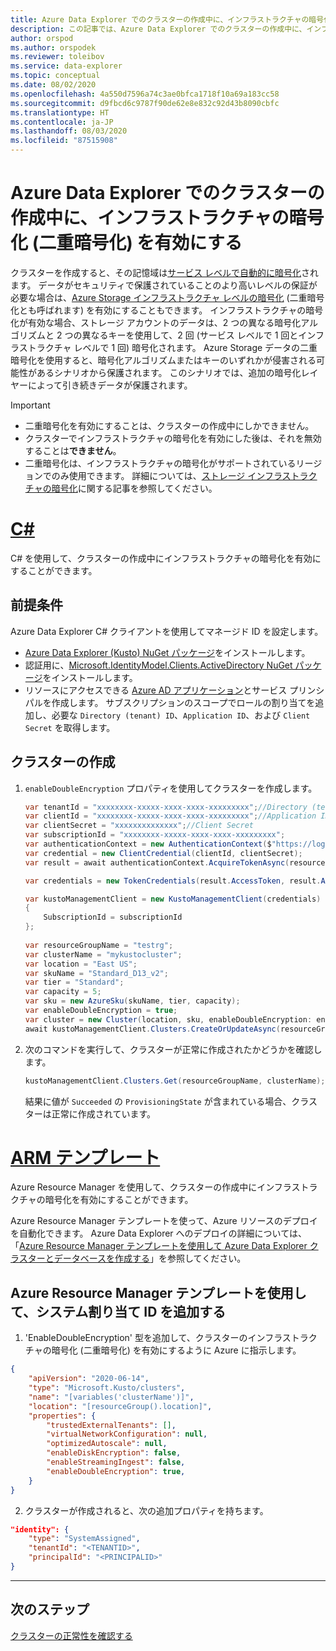 ```yaml
---
title: Azure Data Explorer でのクラスターの作成中に、インフラストラクチャの暗号化 (二重暗号化) を有効にする
description: この記事では、Azure Data Explorer でのクラスターの作成中に、インフラストラクチャの暗号化 (二重暗号化) を有効にする方法について説明します。
author: orspod
ms.author: orspodek
ms.reviewer: toleibov
ms.service: data-explorer
ms.topic: conceptual
ms.date: 08/02/2020
ms.openlocfilehash: 4a550d7596a74c3ae0bfca1718f10a69a183cc58
ms.sourcegitcommit: d9fbcd6c9787f90de62e8e832c92d43b8090cbfc
ms.translationtype: HT
ms.contentlocale: ja-JP
ms.lasthandoff: 08/03/2020
ms.locfileid: "87515908"
---
```

# <a name="enable-infrastructure-encryption-double-encryption-during-cluster-creation-in-azure-data-explorer"></a>Azure Data Explorer でのクラスターの作成中に、インフラストラクチャの暗号化 (二重暗号化) を有効にする
  
クラスターを作成すると、その記憶域は[サービス レベルで自動的に暗号化](/azure/storage/common/storage-service-encryption)されます。 データがセキュリティで保護されていることのより高いレベルの保証が必要な場合は、[Azure Storage インフラストラクチャ レベルの暗号化](/azure/storage/common/infrastructure-encryption-enable) (二重暗号化とも呼ばれます) を有効にすることもできます。 インフラストラクチャの暗号化が有効な場合、ストレージ アカウントのデータは、2 つの異なる暗号化アルゴリズムと 2 つの異なるキーを使用して、2 回 (サービス レベルで 1 回とインフラストラクチャ レベルで 1 回) 暗号化されます。 Azure Storage データの二重暗号化を使用すると、暗号化アルゴリズムまたはキーのいずれかが侵害される可能性があるシナリオから保護されます。 このシナリオでは、追加の暗号化レイヤーによって引き続きデータが保護されます。

> [!IMPORTANT]
> * 二重暗号化を有効にすることは、クラスターの作成中にしかできません。
> * クラスターでインフラストラクチャの暗号化を有効にした後は、それを無効することは**できません**。
> * 二重暗号化は、インフラストラクチャの暗号化がサポートされているリージョンでのみ使用できます。 詳細については、[ストレージ インフラストラクチャの暗号化](/azure/storage/common/infrastructure-encryption-enable)に関する記事を参照してください。

# <a name="c"></a>[C#](#tab/c-sharp)

C# を使用して、クラスターの作成中にインフラストラクチャの暗号化を有効にすることができます。

## <a name="prerequisites"></a>前提条件

Azure Data Explorer C# クライアントを使用してマネージド ID を設定します。

* [Azure Data Explorer (Kusto) NuGet パッケージ](https://www.nuget.org/packages/Microsoft.Azure.Management.Kusto/)をインストールします。
* 認証用に、[Microsoft.IdentityModel.Clients.ActiveDirectory NuGet パッケージ](https://www.nuget.org/packages/Microsoft.IdentityModel.Clients.ActiveDirectory/)をインストールします。
* リソースにアクセスできる [Azure AD アプリケーション](/azure/active-directory/develop/howto-create-service-principal-portal)とサービス プリンシパルを作成します。 サブスクリプションのスコープでロールの割り当てを追加し、必要な `Directory (tenant) ID`、`Application ID`、および `Client Secret` を取得します。

## <a name="create-your-cluster"></a>クラスターの作成

1. `enableDoubleEncryption` プロパティを使用してクラスターを作成します。

    ```csharp
    var tenantId = "xxxxxxxx-xxxxx-xxxx-xxxx-xxxxxxxxx";//Directory (tenant) ID
    var clientId = "xxxxxxxx-xxxxx-xxxx-xxxx-xxxxxxxxx";//Application ID
    var clientSecret = "xxxxxxxxxxxxxx";//Client Secret
    var subscriptionId = "xxxxxxxx-xxxxx-xxxx-xxxx-xxxxxxxxx";
    var authenticationContext = new AuthenticationContext($"https://login.windows.net/{tenantId}");
    var credential = new ClientCredential(clientId, clientSecret);
    var result = await authenticationContext.AcquireTokenAsync(resource: "https://management.core.windows.net/", clientCredential: credential);
    
    var credentials = new TokenCredentials(result.AccessToken, result.AccessTokenType);
    
    var kustoManagementClient = new KustoManagementClient(credentials)
    {
        SubscriptionId = subscriptionId
    };
                                                                                                    
    var resourceGroupName = "testrg";
    var clusterName = "mykustocluster";
    var location = "East US";
    var skuName = "Standard_D13_v2";
    var tier = "Standard";
    var capacity = 5;
    var sku = new AzureSku(skuName, tier, capacity);
    var enableDoubleEncryption = true;
    var cluster = new Cluster(location, sku, enableDoubleEncryption: enableDoubleEncryption);
    await kustoManagementClient.Clusters.CreateOrUpdateAsync(resourceGroupName, clusterName, cluster);
    ```
    
2. 次のコマンドを実行して、クラスターが正常に作成されたかどうかを確認します。

    ```csharp
    kustoManagementClient.Clusters.Get(resourceGroupName, clusterName);
    ```

    結果に値が `Succeeded` の `ProvisioningState` が含まれている場合、クラスターは正常に作成されています。

# <a name="arm-template"></a>[ARM テンプレート](#tab/arm)

Azure Resource Manager を使用して、クラスターの作成中にインフラストラクチャの暗号化を有効にすることができます。

Azure Resource Manager テンプレートを使って、Azure リソースのデプロイを自動化できます。 Azure Data Explorer へのデプロイの詳細については、「[Azure Resource Manager テンプレートを使用して Azure Data Explorer クラスターとデータベースを作成する](create-cluster-database-resource-manager.md)」を参照してください。

## <a name="add-a-system-assigned-identity-using-an-azure-resource-manager-template"></a>Azure Resource Manager テンプレートを使用して、システム割り当て ID を追加する

1. 'EnableDoubleEncryption' 型を追加して、クラスターのインフラストラクチャの暗号化 (二重暗号化) を有効にするように Azure に指示します。

```json
{
    "apiVersion": "2020-06-14",
    "type": "Microsoft.Kusto/clusters",
    "name": "[variables('clusterName')]",
    "location": "[resourceGroup().location]",
    "properties": {
        "trustedExternalTenants": [],
        "virtualNetworkConfiguration": null,
        "optimizedAutoscale": null,
        "enableDiskEncryption": false,
        "enableStreamingIngest": false,
        "enableDoubleEncryption": true,
    }
}
```

2. クラスターが作成されると、次の追加プロパティを持ちます。

```json
"identity": {
    "type": "SystemAssigned",
    "tenantId": "<TENANTID>",
    "principalId": "<PRINCIPALID>"
}
```
---

## <a name="next-steps"></a>次のステップ

[クラスターの正常性を確認する](check-cluster-health.md)
